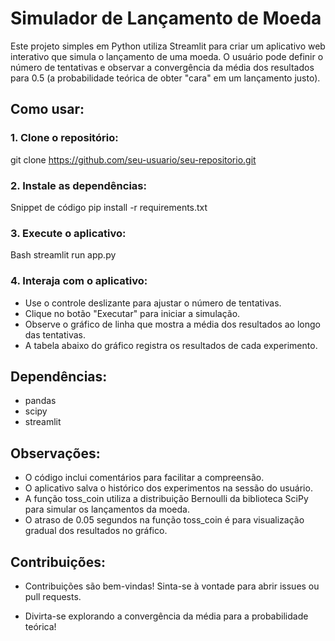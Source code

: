 # Simulador de Lançamento de Moeda

Este projeto simples em Python utiliza Streamlit para criar um aplicativo web interativo que simula o lançamento de uma moeda. O usuário pode definir o número de tentativas e observar a convergência da média dos resultados para 0.5 (a probabilidade teórica de obter "cara" em um lançamento justo).

## Como usar:
### 1. Clone o repositório:

git clone https://github.com/seu-usuario/seu-repositorio.git

### 2. Instale as dependências:

Snippet de código
pip install -r requirements.txt

### 3. Execute o aplicativo:

Bash
streamlit run app.py

### 4. Interaja com o aplicativo:

* Use o controle deslizante para ajustar o número de tentativas.
* Clique no botão "Executar" para iniciar a simulação.
* Observe o gráfico de linha que mostra a média dos resultados ao longo das tentativas.
* A tabela abaixo do gráfico registra os resultados de cada experimento.

## Dependências:
* pandas
* scipy
* streamlit

## Observações:

* O código inclui comentários para facilitar a compreensão.
* O aplicativo salva o histórico dos experimentos na sessão do usuário.
* A função toss_coin utiliza a distribuição Bernoulli da biblioteca SciPy para simular os lançamentos da moeda.
* O atraso de 0.05 segundos na função toss_coin é para visualização gradual dos resultados no gráfico.

## Contribuições:

* Contribuições são bem-vindas! Sinta-se à vontade para abrir issues ou pull requests.

* Divirta-se explorando a convergência da média para a probabilidade teórica!
